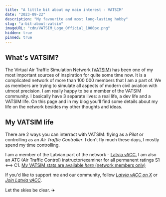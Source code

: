 ```yaml
---
title: "A little bit about my main interest - VATSIM"
date: "2023-09-22"
description: "My favourite and most long-lasting hobby"
slug: "a-bit-about-vatsim"
imageURL: "cdn/VATSIM_Logo_Official_1000px.png"
hidden: true
pinned: true
---
```


## What's VATSIM?

The Virtual Air Traffic Simulation Network [(VATSIM)](https://vatsim.net) has been one of my most important sources of inspiration for quite some time now. It is a complicated network of more than 100 000 members that I am a part of. We as members are trying to simulate all aspects of modern civil aviation with utmost precision. I am really happy to be a member of the VATSIM community. I basically have 3 separate lives: a real life, a dev life and a VATSIM life. On this page and in my blog you'll find some details about my life on the network besides my other thoughts and ideas.

## My VATSIM life

There are 2 ways you can interract with VATSIM: flying as a _Pilot_ or controlling as an _Air Traffic Controller_. I don't fly much these days, I mostly spend my time controlling.

I am a member of the Latvian part of the network - [Latvia vACC.](https://lv-vacc.org) I am also an ATC (Air Traffic Control) instructor/examiner for all permanent ratings S1 <--> C1. [My VATSIM stats are available _here_ (network members only)](https://stats.vatsim.net/stats/1433887)

If you'd like to support me and our community, follow [_Latvia vACC on X_](https://x.com/EVRR_FIR) or [_Join Latvia vACC_](https://lv-vacc.org).

Let the skies be clear. ✈️
